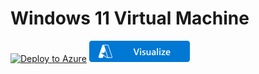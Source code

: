 # Windows 11 Virtual Machine

[![Deploy to Azure](https://aka.ms/deploytoazurebutton)](https://portal.azure.com/#create/Microsoft.Template/uri/https%3A%2F%2Fraw.githubusercontent.com%2Fnotonlybytes%2FBlacksmith%2Fmaster%2Ftemplates%2Fazure%2FWin11%2Fazuredeploy.json) [![Visualize](https://raw.githubusercontent.com/Azure/azure-quickstart-templates/master/1-CONTRIBUTION-GUIDE/images/visualizebutton.png)](http://armviz.io/#/?load=https%3A%2F%2Fraw.githubusercontent.com%2Fnotonlybytes%2FBlacksmith%2Fmaster%2Ftemplates%2Fazure%2FWin11%2Fazuredeploy.json)
